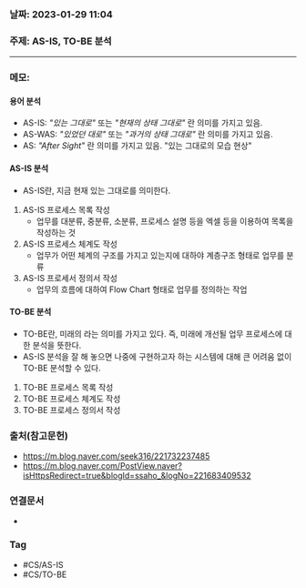 ### 날짜: 2023-01-29 11:04

### 주제: AS-IS, TO-BE 분석
---
### 메모: 
#### 용어 분석 
- AS-IS: *"있는 그대로"* 또는 *"현재의 상태 그대로"* 란 의미를 가지고 있음. 
- AS-WAS: *"있었던 대로"* 또는 *"과거의 상태 그대로"* 란 의미를 가지고 있음.
- AS: *"After Sight"* 란 의미를 가지고 있음. "있는 그대로의 모습 현상"
#### AS-IS 분석 
- AS-IS란, 지금 현재 있는 그대로를 의미한다. 
1. AS-IS 프로세스 목록 작성
	- 업무를 대분류, 중분류, 소분류, 프로세스 설명 등을 엑셀 등을 이용하여 목록을 작성하는 것
2. AS-IS 프로세스 체계도 작성 
	- 업무가 어떤 체계의 구조를 가지고 있는지에 대하야 계층구조 형태로 업무를 분류
3. AS-IS 프로세서 정의서 작성 
	- 업무의 흐름에 대하여 Flow Chart 형태로 업무를 정의하는 작업
#### TO-BE 분석 
- TO-BE란, 미래의 라는 의미를 가지고 있다. 즉, 미래에 개선될 업무 프로세스에 대한 분석을 뜻한다. 
- AS-IS 분석을 잘 해 놓으면 나중에 구현하고자 하는 시스템에 대해 큰 어려움 없이 TO-BE 분석할 수 있다. 
1. TO-BE 프로세스 목록 작성 
2. TO-BE 프로세스 체계도 작성 
3. TO-BE 프로세스 정의서 작성
### 출처(참고문헌) 
- https://m.blog.naver.com/seek316/221732237485
- https://m.blog.naver.com/PostView.naver?isHttpsRedirect=true&blogId=ssaho_&logNo=221683409532

### 연결문서 
- 

### Tag
- #CS/AS-IS
- #CS/TO-BE